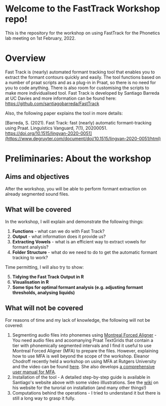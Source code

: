 # Welcome to the FastTrack Workshop repo!
This is the repository for the workshop on using FastTrack for the Phonetics lab meeting on 1st February, 2022. 

# Overview
Fast Track is (nearly) automated formant tracking tool that enables you to extract the formant contours quickly and easily. The tool functions based on a number of praat scripts and as a plug-in in Praat, so there is no need for you to code anything. There is also room for customising the scripts to make more individualised tool. Fast Track is developed by Santiago Barreda at UC Davies and more information can be found here: https://github.com/santiagobarreda/FastTrack

Also, the following paper explains the tool in more details:

[Barreda, S. (2021). Fast Track: fast (nearly) automatic formant-tracking using Praat. Linguistics Vanguard, 7(1), 20200051. https://doi.org/10.1515/lingvan-2020-0051](https://www.degruyter.com/document/doi/10.1515/lingvan-2020-0051/html)

# Preliminaries: About the workshop
## Aims and objectives
After the workshop, you will be able to perform formant extraction on already segmented sound files.

## What will be covered
In the workshop, I will explain and demonstrate the following things:

1. **Functions** - what can we do with Fast Track?
2. **Output** - what information does it provide us?
3. **Extracting Vowels** - what is an efficient way to extract vowels for formant analysis?
4. **Folder Structure** - what do we need to do to get the automatic formant tracking to work?

Time permitting, I will also try to show:

5. **Tidying the Fast Track Output in R**
6. **Visualisation in R**
7. **Some tips for optimal formant analysis (e.g. adjusting formant thresholds, analysing liquids)**

## What will not be covered
For reasons of time and my lack of knowledge, the following will not be covered:

1. Segmenting audio files into phonemes using [Montreal Forced Aligner](https://montreal-forced-aligner.readthedocs.io/en/latest/) - You need audio files and acoomanying Praat TextGrids that contain a tier with phonemically segmented intervals and I find it useful to use Montreal Forced Aligner (MFA) to prepare the files. However, explaining how to use MFA is well beyond the scope of the workshop. Eleanor Chodroff recently held a workshop on using MFA at Rutgers University and the video can be found [here](https://www.youtube.com/watch?v=Zhj-ccMDj_w&t=531s). She also develops [a comprehensive user manual for MFA](https://eleanorchodroff.com/tutorial/montreal-forced-aligner-v2.html).
3. Installation of the tool - A detailed step-by-step guide is available in Santiago's website above with some video illlustrations. See the [wiki](https://github.com/santiagobarreda/FastTrack/wiki) on his website for the turorial on installation (and many other things!)
4. Computations behind the operations - I tried to understand it but there is still a long way to grasp it fully.



